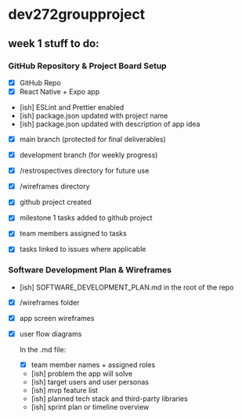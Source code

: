 # dev272groupproject

## week 1 stuff to do:

### GitHub Repository & Project Board Setup

- [x] GitHub Repo
- [x] React Native + Expo app

- [ish] ESLint and Prettier enabled
- [ish] package.json updated with project name
- [ish] package.json updated with description of app idea
- [x] main branch (protected for final deliverables)

- [x] development branch (for weekly progress)
- [x] /restrospectives directory for future use
- [x] /wireframes directory
- [x] github project created
- [x] milestone 1 tasks added to github project
- [x] team members assigned to tasks
- [x] tasks linked to issues where applicable

### Software Development Plan & Wireframes

- [ish] SOFTWARE_DEVELOPMENT_PLAN.md in the root of the repo
- [x] /wireframes folder
- [x] app screen wireframes
- [x] user flow diagrams

  In the .md file:

  - [x] team member names + assigned roles
  - [ish] problem the app will solve
  - [ish] target users and user personas
  - [ish] mvp feature list
  - [ish] planned tech stack and third-party libraries
  - [ish] sprint plan or timeline overview
